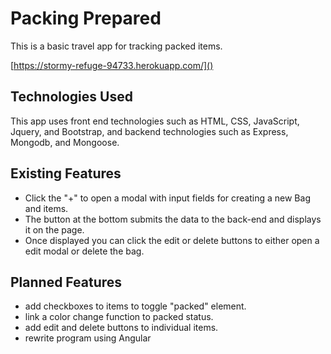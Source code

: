 
# Packing Prepared

This is a basic travel app for tracking packed items.

[https://stormy-refuge-94733.herokuapp.com/]()

## Technologies Used

This app uses front end technologies such as HTML, CSS, JavaScript, Jquery, and Bootstrap, and backend technologies such as Express, Mongodb, and Mongoose.


## Existing Features

- Click the "+" to open a modal with input fields for creating a new Bag and items.
- The button at the bottom submits the data to the back-end and displays it on the page.
- Once displayed you can click the edit or delete buttons to either open a edit modal or delete the bag.




## Planned Features

- add checkboxes to items to toggle "packed" element.
- link a color change function to packed status.
- add edit and delete buttons to individual items.
- rewrite program using Angular
